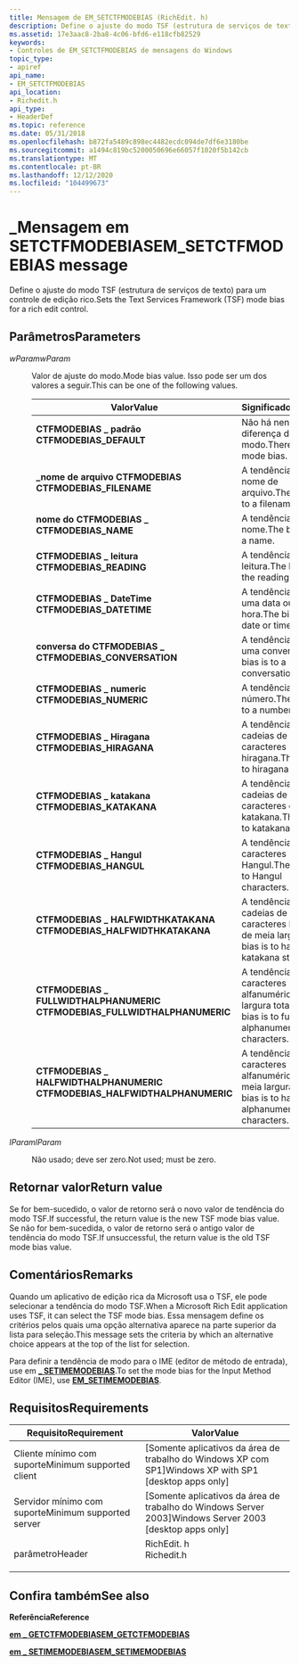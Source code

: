 ```yaml
---
title: Mensagem de EM_SETCTFMODEBIAS (RichEdit. h)
description: Define o ajuste do modo TSF (estrutura de serviços de texto) para um controle de edição rico.
ms.assetid: 17e3aac8-2ba8-4c06-bfd6-e118cfb82529
keywords:
- Controles de EM_SETCTFMODEBIAS de mensagens do Windows
topic_type:
- apiref
api_name:
- EM_SETCTFMODEBIAS
api_location:
- Richedit.h
api_type:
- HeaderDef
ms.topic: reference
ms.date: 05/31/2018
ms.openlocfilehash: b872fa5489c898ec4482ecdc094de7df6e3180be
ms.sourcegitcommit: a1494c819bc5200050696e66057f1020f5b142cb
ms.translationtype: MT
ms.contentlocale: pt-BR
ms.lasthandoff: 12/12/2020
ms.locfileid: "104499673"
---
```

# <a name="em_setctfmodebias-message"></a><span data-ttu-id="6d8b0-104">\_Mensagem em SETCTFMODEBIAS</span><span class="sxs-lookup"><span data-stu-id="6d8b0-104">EM\_SETCTFMODEBIAS message</span></span>

<span data-ttu-id="6d8b0-105">Define o ajuste do modo TSF (estrutura de serviços de texto) para um controle de edição rico.</span><span class="sxs-lookup"><span data-stu-id="6d8b0-105">Sets the Text Services Framework (TSF) mode bias for a rich edit control.</span></span>

## <a name="parameters"></a><span data-ttu-id="6d8b0-106">Parâmetros</span><span class="sxs-lookup"><span data-stu-id="6d8b0-106">Parameters</span></span>

<dl> <dt>

<span data-ttu-id="6d8b0-107">*wParam*</span><span class="sxs-lookup"><span data-stu-id="6d8b0-107">*wParam*</span></span> 
</dt> <dd>

<span data-ttu-id="6d8b0-108">Valor de ajuste do modo.</span><span class="sxs-lookup"><span data-stu-id="6d8b0-108">Mode bias value.</span></span> <span data-ttu-id="6d8b0-109">Isso pode ser um dos valores a seguir.</span><span class="sxs-lookup"><span data-stu-id="6d8b0-109">This can be one of the following values.</span></span>



| <span data-ttu-id="6d8b0-110">Valor</span><span class="sxs-lookup"><span data-stu-id="6d8b0-110">Value</span></span>                                                                                                                                                                                                                     | <span data-ttu-id="6d8b0-111">Significado</span><span class="sxs-lookup"><span data-stu-id="6d8b0-111">Meaning</span></span>                                                       |
|---------------------------------------------------------------------------------------------------------------------------------------------------------------------------------------------------------------------------|---------------------------------------------------------------|
| <span id="CTFMODEBIAS_DEFAULT"></span><span id="ctfmodebias_default"></span><dl> <span data-ttu-id="6d8b0-112"><dt>**CTFMODEBIAS \_ padrão**</dt></span><span class="sxs-lookup"><span data-stu-id="6d8b0-112"><dt>**CTFMODEBIAS\_DEFAULT**</dt></span></span> </dl>                                           | <span data-ttu-id="6d8b0-113">Não há nenhuma diferença de modo.</span><span class="sxs-lookup"><span data-stu-id="6d8b0-113">There is no mode bias.</span></span><br/>                             |
| <span id="CTFMODEBIAS_FILENAME"></span><span id="ctfmodebias_filename"></span><dl> <span data-ttu-id="6d8b0-114"><dt>**\_nome de arquivo CTFMODEBIAS**</dt></span><span class="sxs-lookup"><span data-stu-id="6d8b0-114"><dt>**CTFMODEBIAS\_FILENAME**</dt></span></span> </dl>                                        | <span data-ttu-id="6d8b0-115">A tendência é de um nome de arquivo.</span><span class="sxs-lookup"><span data-stu-id="6d8b0-115">The bias is to a filename.</span></span><br/>                         |
| <span id="CTFMODEBIAS_NAME"></span><span id="ctfmodebias_name"></span><dl> <span data-ttu-id="6d8b0-116"><dt>**nome do CTFMODEBIAS \_**</dt></span><span class="sxs-lookup"><span data-stu-id="6d8b0-116"><dt>**CTFMODEBIAS\_NAME**</dt></span></span> </dl>                                                    | <span data-ttu-id="6d8b0-117">A tendência é de um nome.</span><span class="sxs-lookup"><span data-stu-id="6d8b0-117">The bias is to a name.</span></span><br/>                             |
| <span id="CTFMODEBIAS_READING"></span><span id="ctfmodebias_reading"></span><dl> <span data-ttu-id="6d8b0-118"><dt>**CTFMODEBIAS \_ leitura**</dt></span><span class="sxs-lookup"><span data-stu-id="6d8b0-118"><dt>**CTFMODEBIAS\_READING**</dt></span></span> </dl>                                           | <span data-ttu-id="6d8b0-119">A tendência é a leitura.</span><span class="sxs-lookup"><span data-stu-id="6d8b0-119">The bias is to the reading.</span></span><br/>                        |
| <span id="CTFMODEBIAS_DATETIME"></span><span id="ctfmodebias_datetime"></span><dl> <span data-ttu-id="6d8b0-120"><dt>**CTFMODEBIAS \_ DateTime**</dt></span><span class="sxs-lookup"><span data-stu-id="6d8b0-120"><dt>**CTFMODEBIAS\_DATETIME**</dt></span></span> </dl>                                        | <span data-ttu-id="6d8b0-121">A tendência é de uma data ou hora.</span><span class="sxs-lookup"><span data-stu-id="6d8b0-121">The bias is to a date or time.</span></span><br/>                     |
| <span id="CTFMODEBIAS_CONVERSATION"></span><span id="ctfmodebias_conversation"></span><dl> <span data-ttu-id="6d8b0-122"><dt>**conversa do CTFMODEBIAS \_**</dt></span><span class="sxs-lookup"><span data-stu-id="6d8b0-122"><dt>**CTFMODEBIAS\_CONVERSATION**</dt></span></span> </dl>                            | <span data-ttu-id="6d8b0-123">A tendência é de uma conversa.</span><span class="sxs-lookup"><span data-stu-id="6d8b0-123">The bias is to a conversation.</span></span><br/>                     |
| <span id="CTFMODEBIAS_NUMERIC"></span><span id="ctfmodebias_numeric"></span><dl> <span data-ttu-id="6d8b0-124"><dt>**CTFMODEBIAS \_ numeric**</dt></span><span class="sxs-lookup"><span data-stu-id="6d8b0-124"><dt>**CTFMODEBIAS\_NUMERIC**</dt></span></span> </dl>                                           | <span data-ttu-id="6d8b0-125">A tendência é de um número.</span><span class="sxs-lookup"><span data-stu-id="6d8b0-125">The bias is to a number.</span></span><br/>                           |
| <span id="CTFMODEBIAS_HIRAGANA"></span><span id="ctfmodebias_hiragana"></span><dl> <span data-ttu-id="6d8b0-126"><dt>**CTFMODEBIAS \_ Hiragana**</dt></span><span class="sxs-lookup"><span data-stu-id="6d8b0-126"><dt>**CTFMODEBIAS\_HIRAGANA**</dt></span></span> </dl>                                        | <span data-ttu-id="6d8b0-127">A tendência é a cadeias de caracteres hiragana.</span><span class="sxs-lookup"><span data-stu-id="6d8b0-127">The bias is to hiragana strings.</span></span><br/>                   |
| <span id="CTFMODEBIAS_KATAKANA"></span><span id="ctfmodebias_katakana"></span><dl> <span data-ttu-id="6d8b0-128"><dt>**CTFMODEBIAS \_ katakana**</dt></span><span class="sxs-lookup"><span data-stu-id="6d8b0-128"><dt>**CTFMODEBIAS\_KATAKANA**</dt></span></span> </dl>                                        | <span data-ttu-id="6d8b0-129">A tendência é a cadeias de caracteres de katakana.</span><span class="sxs-lookup"><span data-stu-id="6d8b0-129">The bias is to katakana strings.</span></span><br/>                   |
| <span id="CTFMODEBIAS_HANGUL"></span><span id="ctfmodebias_hangul"></span><dl> <span data-ttu-id="6d8b0-130"><dt>**CTFMODEBIAS \_ Hangul**</dt></span><span class="sxs-lookup"><span data-stu-id="6d8b0-130"><dt>**CTFMODEBIAS\_HANGUL**</dt></span></span> </dl>                                              | <span data-ttu-id="6d8b0-131">A tendência é de caracteres Hangul.</span><span class="sxs-lookup"><span data-stu-id="6d8b0-131">The bias is to Hangul characters.</span></span><br/>                  |
| <span id="CTFMODEBIAS_HALFWIDTHKATAKANA"></span><span id="ctfmodebias_halfwidthkatakana"></span><dl> <span data-ttu-id="6d8b0-132"><dt>**CTFMODEBIAS \_ HALFWIDTHKATAKANA**</dt></span><span class="sxs-lookup"><span data-stu-id="6d8b0-132"><dt>**CTFMODEBIAS\_HALFWIDTHKATAKANA**</dt></span></span> </dl>             | <span data-ttu-id="6d8b0-133">A tendência é a cadeias de caracteres Katakana de meia largura.</span><span class="sxs-lookup"><span data-stu-id="6d8b0-133">The bias is to half-width katakana strings.</span></span><br/>        |
| <span id="CTFMODEBIAS_FULLWIDTHALPHANUMERIC"></span><span id="ctfmodebias_fullwidthalphanumeric"></span><dl> <span data-ttu-id="6d8b0-134"><dt>**CTFMODEBIAS \_ FULLWIDTHALPHANUMERIC**</dt></span><span class="sxs-lookup"><span data-stu-id="6d8b0-134"><dt>**CTFMODEBIAS\_FULLWIDTHALPHANUMERIC**</dt></span></span> </dl> | <span data-ttu-id="6d8b0-135">A tendência é de caracteres alfanuméricos de largura total.</span><span class="sxs-lookup"><span data-stu-id="6d8b0-135">The bias is to full-width alphanumeric characters.</span></span><br/> |
| <span id="CTFMODEBIAS_HALFWIDTHALPHANUMERIC"></span><span id="ctfmodebias_halfwidthalphanumeric"></span><dl> <span data-ttu-id="6d8b0-136"><dt>**CTFMODEBIAS \_ HALFWIDTHALPHANUMERIC**</dt></span><span class="sxs-lookup"><span data-stu-id="6d8b0-136"><dt>**CTFMODEBIAS\_HALFWIDTHALPHANUMERIC**</dt></span></span> </dl> | <span data-ttu-id="6d8b0-137">A tendência é a caracteres alfanuméricos de meia largura.</span><span class="sxs-lookup"><span data-stu-id="6d8b0-137">The bias is to half-width alphanumeric characters.</span></span><br/> |



 

</dd> <dt>

<span data-ttu-id="6d8b0-138">*lParam*</span><span class="sxs-lookup"><span data-stu-id="6d8b0-138">*lParam*</span></span> 
</dt> <dd>

<span data-ttu-id="6d8b0-139">Não usado; deve ser zero.</span><span class="sxs-lookup"><span data-stu-id="6d8b0-139">Not used; must be zero.</span></span>

</dd> </dl>

## <a name="return-value"></a><span data-ttu-id="6d8b0-140">Retornar valor</span><span class="sxs-lookup"><span data-stu-id="6d8b0-140">Return value</span></span>

<span data-ttu-id="6d8b0-141">Se for bem-sucedido, o valor de retorno será o novo valor de tendência do modo TSF.</span><span class="sxs-lookup"><span data-stu-id="6d8b0-141">If successful, the return value is the new TSF mode bias value.</span></span> <span data-ttu-id="6d8b0-142">Se não for bem-sucedida, o valor de retorno será o antigo valor de tendência do modo TSF.</span><span class="sxs-lookup"><span data-stu-id="6d8b0-142">If unsuccessful, the return value is the old TSF mode bias value.</span></span>

## <a name="remarks"></a><span data-ttu-id="6d8b0-143">Comentários</span><span class="sxs-lookup"><span data-stu-id="6d8b0-143">Remarks</span></span>

<span data-ttu-id="6d8b0-144">Quando um aplicativo de edição rica da Microsoft usa o TSF, ele pode selecionar a tendência do modo TSF.</span><span class="sxs-lookup"><span data-stu-id="6d8b0-144">When a Microsoft Rich Edit application uses TSF, it can select the TSF mode bias.</span></span> <span data-ttu-id="6d8b0-145">Essa mensagem define os critérios pelos quais uma opção alternativa aparece na parte superior da lista para seleção.</span><span class="sxs-lookup"><span data-stu-id="6d8b0-145">This message sets the criteria by which an alternative choice appears at the top of the list for selection.</span></span>

<span data-ttu-id="6d8b0-146">Para definir a tendência de modo para o IME (editor de método de entrada), use em [**\_ SETIMEMODEBIAS**](em-setimemodebias.md).</span><span class="sxs-lookup"><span data-stu-id="6d8b0-146">To set the mode bias for the Input Method Editor (IME), use [**EM\_SETIMEMODEBIAS**](em-setimemodebias.md).</span></span>

## <a name="requirements"></a><span data-ttu-id="6d8b0-147">Requisitos</span><span class="sxs-lookup"><span data-stu-id="6d8b0-147">Requirements</span></span>



| <span data-ttu-id="6d8b0-148">Requisito</span><span class="sxs-lookup"><span data-stu-id="6d8b0-148">Requirement</span></span> | <span data-ttu-id="6d8b0-149">Valor</span><span class="sxs-lookup"><span data-stu-id="6d8b0-149">Value</span></span> |
|-------------------------------------|---------------------------------------------------------------------------------------|
| <span data-ttu-id="6d8b0-150">Cliente mínimo com suporte</span><span class="sxs-lookup"><span data-stu-id="6d8b0-150">Minimum supported client</span></span><br/> | <span data-ttu-id="6d8b0-151">\[Somente aplicativos da área de trabalho do Windows XP com SP1\]</span><span class="sxs-lookup"><span data-stu-id="6d8b0-151">Windows XP with SP1 \[desktop apps only\]</span></span><br/>                                  |
| <span data-ttu-id="6d8b0-152">Servidor mínimo com suporte</span><span class="sxs-lookup"><span data-stu-id="6d8b0-152">Minimum supported server</span></span><br/> | <span data-ttu-id="6d8b0-153">\[Somente aplicativos da área de trabalho do Windows Server 2003\]</span><span class="sxs-lookup"><span data-stu-id="6d8b0-153">Windows Server 2003 \[desktop apps only\]</span></span><br/>                                  |
| <span data-ttu-id="6d8b0-154">parâmetro</span><span class="sxs-lookup"><span data-stu-id="6d8b0-154">Header</span></span><br/>                   | <dl> <span data-ttu-id="6d8b0-155"><dt>RichEdit. h</dt></span><span class="sxs-lookup"><span data-stu-id="6d8b0-155"><dt>Richedit.h</dt></span></span> </dl> |



## <a name="see-also"></a><span data-ttu-id="6d8b0-156">Confira também</span><span class="sxs-lookup"><span data-stu-id="6d8b0-156">See also</span></span>

<dl> <dt>

<span data-ttu-id="6d8b0-157">**Referência**</span><span class="sxs-lookup"><span data-stu-id="6d8b0-157">**Reference**</span></span>
</dt> <dt>

[<span data-ttu-id="6d8b0-158">**em \_ GETCTFMODEBIAS**</span><span class="sxs-lookup"><span data-stu-id="6d8b0-158">**EM\_GETCTFMODEBIAS**</span></span>](em-getctfmodebias.md)
</dt> <dt>

[<span data-ttu-id="6d8b0-159">**em \_ SETIMEMODEBIAS**</span><span class="sxs-lookup"><span data-stu-id="6d8b0-159">**EM\_SETIMEMODEBIAS**</span></span>](em-setimemodebias.md)
</dt> </dl>

 

 






